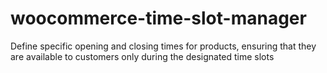 # woocommerce-time-slot-manager
Define specific opening and closing times for products, ensuring that they are available to customers only during the designated time slots
